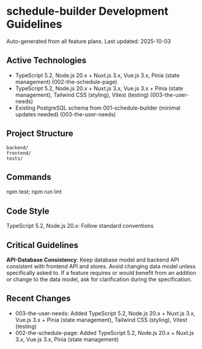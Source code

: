 # schedule-builder Development Guidelines

Auto-generated from all feature plans. Last updated: 2025-10-03

## Active Technologies
- TypeScript 5.2, Node.js 20.x + Nuxt.js 3.x, Vue.js 3.x, Pinia (state management) (002-the-schedule-page)
- TypeScript 5.2, Node.js 20.x + Nuxt.js 3.x, Vue.js 3.x + Pinia (state management), Tailwind CSS (styling), Vitest (testing) (003-the-user-needs)
- Existing PostgreSQL schema from 001-schedule-builder (minimal updates needed) (003-the-user-needs)

## Project Structure
```
backend/
frontend/
tests/
```

## Commands
npm test; npm run lint

## Code Style
TypeScript 5.2, Node.js 20.x: Follow standard conventions

## Critical Guidelines
**API-Database Consistency**: Keep database model and backend API consistent with frontend API and stores. Avoid changing data model unless specifically asked to. If a feature requires or would benefit from an addition or change to the data model, ask for clarification during the specification.

## Recent Changes
- 003-the-user-needs: Added TypeScript 5.2, Node.js 20.x + Nuxt.js 3.x, Vue.js 3.x + Pinia (state management), Tailwind CSS (styling), Vitest (testing)
- 002-the-schedule-page: Added TypeScript 5.2, Node.js 20.x + Nuxt.js 3.x, Vue.js 3.x, Pinia (state management)

<!-- MANUAL ADDITIONS START -->
<!-- MANUAL ADDITIONS END -->

